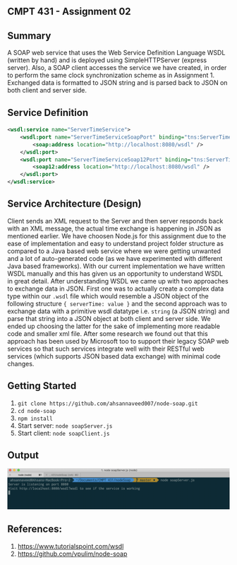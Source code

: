 ## CMPT 431 - Assignment 02

## Summary

A SOAP web service that uses the Web Service Definition Language WSDL (written by hand) and is deployed using SimpleHTTPServer (express server). Also, a SOAP client accesses the service we have created, in order to perform the same clock synchronization scheme as in Assignment 1. Exchanged data is formatted to JSON string and is parsed back to JSON on both client and server side.

## Service Definition

```xml
<wsdl:service name="ServerTimeService">
    <wsdl:port name="ServerTimeServiceSoapPort" binding="tns:ServerTimeServiceSoapBinding">
        <soap:address location="http://localhost:8080/wsdl" />
    </wsdl:port>
    <wsdl:port name="ServerTimeServiceSoap12Port" binding="tns:ServerTimeServiceSoap12Binding">
        <soap12:address location="http://localhost:8080/wsdl" />
    </wsdl:port>
</wsdl:service>
```

## Service Architecture (Design)

Client sends an XML request to the Server and then server responds back with an XML message, the actual time exchange is happening in JSON as mentioned earlier. We have choosen Node.js for this assignment due to the ease of implementation and easy to understand project folder structure as compared to a Java based web service where we were getting unwanted and a lot of auto-generated code (as we have experimented with different Java based frameworks). With our current implementation we have written WSDL manually and this has given us an opportunity to understand WSDL in great detail. After understanding WSDL we came up with two approaches to exchange data in JSON. First one was to actually create a complex data type within our `.wsdl` file which would resemble a JSON object of the following structure `{ serverTime: value }` and the second approach was to exchange data with a primitive wsdl datatype i.e. `string` (a JSON string) and parse that string into a JSON object at both client and server side. We ended up choosing the latter for the sake of implementing more readable code and smaller xml file. After some research we found out that this approach has been used by Microsoft too to support their legacy SOAP web services so that such services integrate well with their RESTful web services (which supports JSON based data exchange) with minimal code changes.

## Getting Started

1. `git clone https://github.com/ahsannaveed007/node-soap.git`
2. `cd node-soap`
3. `npm install`
4. Start server: `node soapServer.js`
5. Start client: `node soapClient.js`

## Output

![Soap Server](server_listening.png)

## References:

1. https://www.tutorialspoint.com/wsdl
2. https://github.com/vpulim/node-soap
